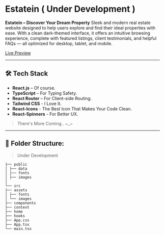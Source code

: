 # Estatein ( Under Development )

**Estatein – Discover Your Dream Property**
Sleek and modern real estate website designed to help users explore and find their ideal properties with ease. With a clean dark-themed interface, it offers an intuitive browsing experience, complete with featured listings, client testimonials, and helpful FAQs — all optimized for desktop, tablet, and mobile.

[Live Preview](https://estatein-ma.netlify.app/)

---

## 🛠 Tech Stack

- **React.js** – Of course.
- **TypeScript** – For Typing Safety.
- **React Router** – For Client-side Routing.
- **Tailwind CSS** - I Love It.
- **React-Icons** - The Best Icon That Makes Your Code Clean.
- **React-Spinners** - For Better UX.

> There's More Coming.. ~\_~

---

## 📁 Folder Structure:

> Under Development

```
├── public
│ ├── data
│ ├── fonts
│ ├── images
│
└── src
├── assets
│ ├── fonts
│ └── images
├── components
├── context
├── home
├── hooks
├── App.css
├── App.tsx
└── main.tsx
```
